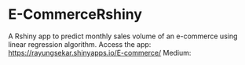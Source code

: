 # E-CommerceRshiny
 A Rshiny app to predict monthly sales volume of an e-commerce using linear regression algorithm. 
Access the app: https://rayungsekar.shinyapps.io/E-commerce/
Medium: 
